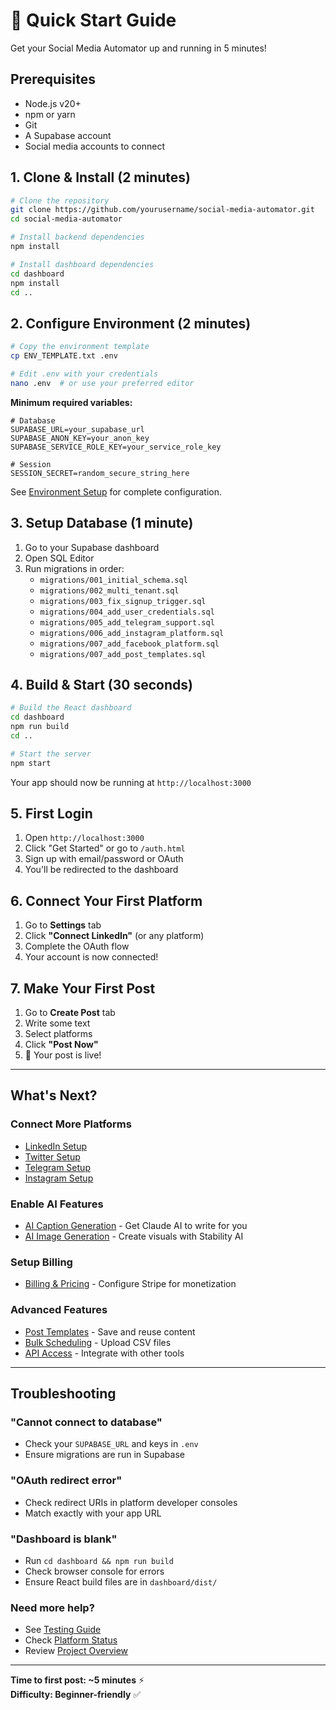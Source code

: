 # 🚀 Quick Start Guide

Get your Social Media Automator up and running in 5 minutes!

## Prerequisites

- Node.js v20+
- npm or yarn
- Git
- A Supabase account
- Social media accounts to connect

## 1. Clone & Install (2 minutes)

```bash
# Clone the repository
git clone https://github.com/yourusername/social-media-automator.git
cd social-media-automator

# Install backend dependencies
npm install

# Install dashboard dependencies
cd dashboard
npm install
cd ..
```

## 2. Configure Environment (2 minutes)

```bash
# Copy the environment template
cp ENV_TEMPLATE.txt .env

# Edit .env with your credentials
nano .env  # or use your preferred editor
```

**Minimum required variables:**
```env
# Database
SUPABASE_URL=your_supabase_url
SUPABASE_ANON_KEY=your_anon_key
SUPABASE_SERVICE_ROLE_KEY=your_service_role_key

# Session
SESSION_SECRET=random_secure_string_here
```

See [Environment Setup](environment-setup.md) for complete configuration.

## 3. Setup Database (1 minute)

1. Go to your Supabase dashboard
2. Open SQL Editor
3. Run migrations in order:
   - `migrations/001_initial_schema.sql`
   - `migrations/002_multi_tenant.sql`
   - `migrations/003_fix_signup_trigger.sql`
   - `migrations/004_add_user_credentials.sql`
   - `migrations/005_add_telegram_support.sql`
   - `migrations/006_add_instagram_platform.sql`
   - `migrations/007_add_facebook_platform.sql`
   - `migrations/007_add_post_templates.sql`

## 4. Build & Start (30 seconds)

```bash
# Build the React dashboard
cd dashboard
npm run build
cd ..

# Start the server
npm start
```

Your app should now be running at `http://localhost:3000`

## 5. First Login

1. Open `http://localhost:3000`
2. Click "Get Started" or go to `/auth.html`
3. Sign up with email/password or OAuth
4. You'll be redirected to the dashboard

## 6. Connect Your First Platform

1. Go to **Settings** tab
2. Click **"Connect LinkedIn"** (or any platform)
3. Complete the OAuth flow
4. Your account is now connected!

## 7. Make Your First Post

1. Go to **Create Post** tab
2. Write some text
3. Select platforms
4. Click **"Post Now"**
5. 🎉 Your post is live!

---

## What's Next?

### Connect More Platforms
- [LinkedIn Setup](../platforms/linkedin.md)
- [Twitter Setup](../platforms/twitter.md)
- [Telegram Setup](../platforms/telegram.md)
- [Instagram Setup](../platforms/instagram.md)

### Enable AI Features
- [AI Caption Generation](../features/ai-generation.md) - Get Claude AI to write for you
- [AI Image Generation](../features/ai-generation.md#image-generation) - Create visuals with Stability AI

### Setup Billing
- [Billing & Pricing](../features/billing-pricing.md) - Configure Stripe for monetization

### Advanced Features
- [Post Templates](../features/templates.md) - Save and reuse content
- [Bulk Scheduling](../deployment/testing-guide.md#bulk-upload) - Upload CSV files
- [API Access](../deployment/api-reference.md) - Integrate with other tools

---

## Troubleshooting

### "Cannot connect to database"
- Check your `SUPABASE_URL` and keys in `.env`
- Ensure migrations are run in Supabase

### "OAuth redirect error"
- Check redirect URIs in platform developer consoles
- Match exactly with your app URL

### "Dashboard is blank"
- Run `cd dashboard && npm run build`
- Check browser console for errors
- Ensure React build files are in `dashboard/dist/`

### Need more help?
- See [Testing Guide](../deployment/testing-guide.md)
- Check [Platform Status](../deployment/platform-status.md)
- Review [Project Overview](project-overview.md)

---

**Time to first post: ~5 minutes** ⚡  
**Difficulty: Beginner-friendly** ✅

